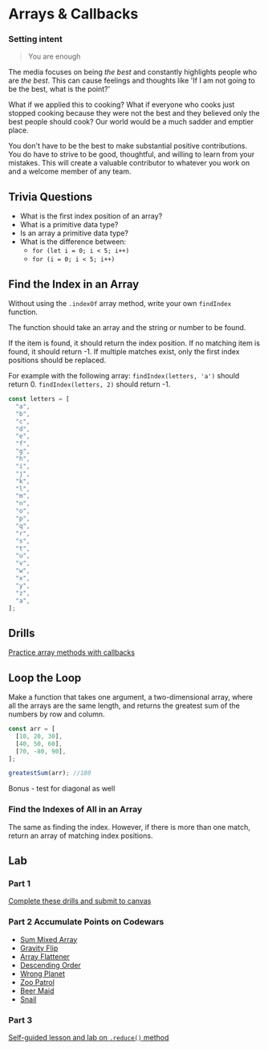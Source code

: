 # Arrays & Callbacks

### Setting intent

> You are enough

The media focuses on being _the best_ and constantly highlights people who are _the best_. This can cause feelings and thoughts like 'If I am not going to be the best, what is the point?'

What if we applied this to cooking? What if everyone who cooks just stopped cooking because they were not the best and they believed only the best people should cook? Our world would be a much sadder and emptier place.

You don't have to be the best to make substantial positive contributions. You do have to strive to be good, thoughtful, and willing to learn from your mistakes. This will create a valuable contributor to whatever you work on and a welcome member of any team.

## Trivia Questions

- What is the first index position of an array?
- What is a primitive data type?
- Is an array a primitive data type?
- What is the difference between:
  - `for (let i = 0; i < 5; i++)`
  - `for (i = 0; i < 5; i++)`

## Find the Index in an Array

Without using the `.indexOf` array method, write your own `findIndex` function.

The function should take an array and the string or number to be found.

If the item is found, it should return the index position. If no matching item is found, it should return -1. If multiple matches exist, only the first index positions should be replaced.

For example with the following array: `findIndex(letters, 'a')` should return 0. `findIndex(letters, 2)` should return -1.

```js
const letters = [
  "a",
  "b",
  "c",
  "d",
  "e",
  "f",
  "g",
  "h",
  "i",
  "j",
  "k",
  "l",
  "m",
  "n",
  "o",
  "p",
  "q",
  "r",
  "s",
  "t",
  "u",
  "v",
  "w",
  "x",
  "y",
  "z",
  "a",
];
```

## Drills

[Practice array methods with callbacks](https://github.com/joinpursuit/array-method-drills)

## Loop the Loop

Make a function that takes one argument, a two-dimensional array, where all the arrays are the same length, and returns the greatest sum of the numbers by row and column.

```js
const arr = [
  [10, 20, 30],
  [40, 50, 60],
  [70, -80, 90],
];

greatestSum(arr); //180
```

Bonus - test for diagonal as well

### Find the Indexes of All in an Array

The same as finding the index. However, if there is more than one match, return an array of matching index positions.

## Lab

### Part 1 

[Complete these drills and submit to canvas](https://github.com/joinpursuit/m6-array-method-drills)

### Part 2  Accumulate Points on Codewars

- [Sum Mixed Array](https://www.codewars.com/kata/sum-mixed-array)
- [Gravity Flip](https://www.codewars.com/kata/5f70c883e10f9e0001c89673)
- [Array Flattener](https://www.codewars.com/kata/57ee99a16c8df7b02d00045f)
- [Descending Order](https://www.codewars.com/kata/5467e4d82edf8bbf40000155?utm_source=newsletter)
- [Wrong Planet](https://www.codewars.com/kata/515e188a311df01cba000003)
- [Zoo Patrol](https://www.codewars.com/kata/5276c18121e20900c0000235)
- [Beer Maid](https://www.codewars.com/kata/51e04f6b544cf3f6550000c1?utm_source=newsletter)
- [Snail](https://www.codewars.com/kata/521c2db8ddc89b9b7a0000c1)


### Part 3

[Self-guided lesson and lab on `.reduce()` method](https://github.com/joinpursuit/m6-array-reduce)
